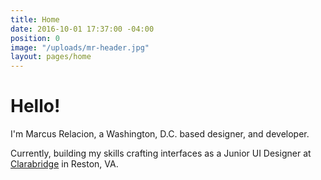 ```yaml
---
title: Home
date: 2016-10-01 17:37:00 -04:00
position: 0
image: "/uploads/mr-header.jpg"
layout: pages/home
---
```


# Hello!

I'm Marcus Relacion, a Washington, D.C. based designer, and developer. 

Currently, building my skills crafting interfaces as a Junior UI Designer at [Clarabridge](http://www.clarabridge.com/) in Reston, VA.